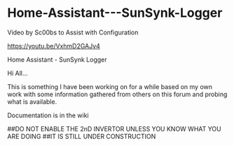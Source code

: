 # Home-Assistant---SunSynk-Logger
Video by Sc00bs to Assist with Configuration 

https://youtu.be/VxhmD2GAJv4

Home Assistant - SunSynk Logger 


 Hi All...

This is something I have been working on for a while based on my own work with some information gathered from others on this forum and probing what is available.

Documentation is in the wiki 

##DO NOT ENABLE THE 2nD INVERTOR UNLESS YOU KNOW WHAT YOU ARE DOING 
##IT IS STILL UNDER CONSTRUCTION

